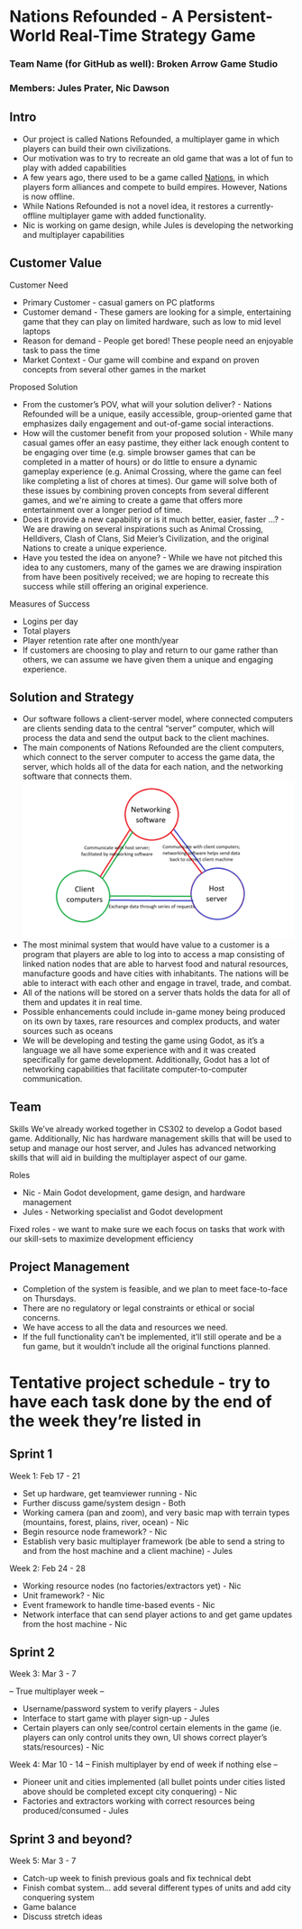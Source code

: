  # Nations Refounded - A Persistent-World Real-Time Strategy Game 
### Team Name (for GitHub as well): Broken Arrow Game Studio 
### Members: Jules Prater, Nic Dawson

## Intro
- Our project is called Nations Refounded, a multiplayer game in which players can build their own civilizations.
- Our motivation was to try to recreate an old game that was a lot of fun to play with added capabilities
- A few years ago, there used to be a game called [Nations](https://nationsgame.fandom.com/wiki/NationsGame), in which players form alliances and compete to build empires. However, Nations is now offline.
- While Nations Refounded is not a novel idea, it restores a currently-offline multiplayer game with added functionality.
- Nic is working on game design, while Jules is developing the networking and multiplayer capabilities

## Customer Value
Customer Need 
- Primary Customer - casual gamers on PC platforms
- Customer demand - These gamers are looking for a simple, entertaining game that they can play on limited hardware, such as low to mid level laptops
- Reason for demand - People get bored! These people need an enjoyable task to pass the time
- Market Context - Our game will combine and expand on proven concepts from several other games in the market

Proposed Solution
- From the customer’s POV, what will your solution deliver? - Nations Refounded will be a unique, easily accessible, group-oriented game that emphasizes daily engagement and out-of-game social interactions.
- How will the customer benefit from your proposed solution - While many casual games offer an easy pastime, they either lack enough content to be engaging over time (e.g. simple browser games that can be completed in a matter of hours) or do little to ensure a dynamic gameplay experience (e.g. Animal Crossing, where the game can feel like completing a list of chores at times). Our game will solve both of these issues by combining proven concepts from several different games, and we're aiming to create a game that offers more entertainment over a longer period of time.
- Does it provide a new capability or is it much better, easier, faster …? - We are drawing on several inspirations such as Animal Crossing, Helldivers, Clash of Clans, Sid Meier’s Civilization, and the original Nations to create a unique experience.
- Have you tested the idea on anyone? - While we have not pitched this idea to any customers, many of the games we are drawing inspiration from have been positively received; we are hoping to recreate this success while still offering an original experience.

Measures of Success
- Logins per day
- Total players
- Player retention rate after one month/year
- If customers are choosing to play and return to our game rather than others, we can assume we have given them a unique and engaging experience.

## Solution and Strategy
- Our software follows a client-server model, where connected computers are clients sending data to the central “server” computer, which will process the data and send the output back to the client machines. 
- The main components of Nations Refounded are the client computers, which connect to the server computer to access the game data, the server, which holds all of the data for each nation, and the networking software that connects them.
![High level block diagram of Nations Refounded linked here](cs340-project-block-diagram.png)
- The most minimal system that would have value to a customer is a program that players are able to log into to access a map consisting of linked nation nodes that are able to harvest food and natural resources, manufacture goods and have cities with inhabitants. The nations will be able to interact with each other and engage in travel, trade, and combat.
- All of the nations will be stored on a server thats holds the data for all of them and updates it in real time.
- Possible enhancements could include in-game money being produced on its own by taxes, rare resources and complex products, and water sources such as oceans
- We will be developing and testing the game using Godot, as it’s a language we all have some experience with and it was created specifically for game development. Additionally, Godot has a lot of networking capabilities that facilitate computer-to-computer communication.

## Team
Skills
We’ve already worked together in CS302 to develop a Godot based game. Additionally, Nic has hardware management skills that will be used to setup and manage our host server, and Jules has advanced networking skills that will aid in building the multiplayer aspect of our game.

Roles
- Nic - Main Godot development, game design, and hardware management
- Jules - Networking specialist and Godot development

Fixed roles - we want to make sure we each focus on tasks that work with our skill-sets to maximize development efficiency


## Project Management
- Completion of the system is feasible, and we plan to meet face-to-face on Thursdays.
- There are no regulatory or legal constraints or ethical or social concerns.
- We have access to all the data and resources we need.
- If the full functionality can’t be implemented, it’ll still operate and be a fun game, but it wouldn’t include all the original functions planned.

# Tentative project schedule - try to have each task done by the end of the week they’re listed in
## Sprint 1
Week 1: Feb 17 - 21
- Set up hardware, get teamviewer running - Nic
- Further discuss game/system design - Both
- Working camera (pan and zoom), and very basic map with terrain types (mountains, forest, plains, river, ocean) - Nic
- Begin resource node framework? - Nic
- Establish very basic multiplayer framework (be able to send a string to and from the host machine and a client machine) - Jules

Week 2: Feb 24 - 28
- Working resource nodes (no factories/extractors yet) - Nic
- Unit framework? - Nic
- Event framework to handle time-based events - Nic
- Network interface that can send player actions to and get game updates from the host machine - Nic

## Sprint 2
Week 3: Mar 3 - 7

– True multiplayer week –
- Username/password system to verify players - Jules
- Interface to start game with player sign-up - Jules
- Certain players can only see/control certain elements in the game (ie. players can only control units they own, UI shows correct player’s stats/resources) - Nic

Week 4: Mar 10 - 14
– Finish multiplayer by end of week if nothing else –
- Pioneer unit and cities implemented (all bullet points under cities listed above should be completed except city conquering) - Nic
- Factories and extractors working with correct resources being produced/consumed - Jules

## Sprint 3 and beyond?
Week 5: Mar 3 - 7
- Catch-up week to finish previous goals and fix technical debt
- Finish combat system… add several different types of units and add city conquering system
- Game balance
- Discuss stretch ideas

